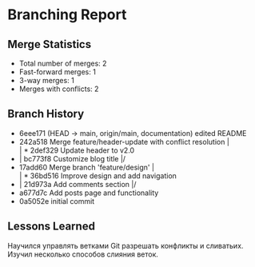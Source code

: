 # Branching Report

## Merge Statistics
- Total number of merges: 2
- Fast-forward merges: 1
- 3-way merges: 1
- Merges with conflicts: 2

## Branch History

* 6eee171 (HEAD -> main, origin/main, documentation) edited README
*   242a518 Merge feature/header-update with conflict resolution
|\
| * 2def329 Update header to v2.0
* | bc773f8 Customize blog title
|/
*   17add60 Merge branch 'feature/design'
|\
| * 36bd516 Improve design and add navigation
* | 21d973a Add comments section
|/
* a677d7c Add posts page and functionality
* 0a5052e initial commit

## Lessons Learned
Научился управлять ветками Git разрешать конфликты и сливатьих.
Изучил несколько способов слияния веток.

